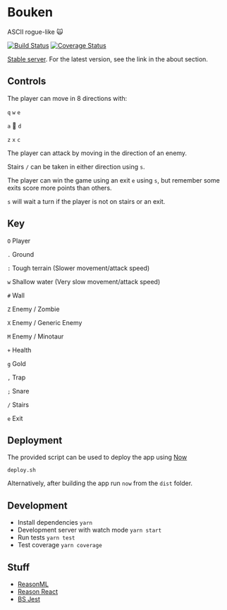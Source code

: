 # Bouken

ASCII rogue-like 🙀

[![Build Status](https://travis-ci.org/RawToast/bouken.svg?branch=master)](https://travis-ci.org/RawToast/bouken)
[![Coverage Status](https://coveralls.io/repos/github/RawToast/bouken/badge.svg?branch=master)](https://coveralls.io/github/RawToast/bouken?branch=master)

[Stable server](https://bouken-dtangmsuhe.now.sh). For the latest version, see the link in the about section.

## Controls

The player can move in 8 directions with:

 `q` `w` `e`

 `a` 🐾 `d`

 `z` `x` `c`

The player can attack by moving in the direction of an enemy.

Stairs `/` can be taken in either direction using `s`.

The player can win the game using an exit `e` using `s`, but remember some exits score more points than others.

`s` will wait a turn if the player is not on stairs or an exit.

## Key

`O` Player

`.` Ground

`:` Tough terrain (Slower movement/attack speed)

`w` Shallow water (Very slow movement/attack speed)

`#` Wall

`Z` Enemy / Zombie

`X` Enemy / Generic Enemy

`M` Enemy / Minotaur

`+` Health

`g` Gold

`,` Trap

`;` Snare

`/` Stairs

`e` Exit

## Deployment

The provided script can be used to deploy the app using [Now](https://zeit.co/now)

`deploy.sh`

Alternatively, after building the app run `now` from the `dist` folder.

## Development

* Install dependencies `yarn`
* Development server with watch mode `yarn start`
* Run tests `yarn test`
* Test coverage `yarn coverage`

## Stuff

* [ReasonML](https://reasonml.github.io/)
* [Reason React](https://reasonml.github.io/reason-react/)
* [BS Jest](https://github.com/glennsl/bs-jest)
